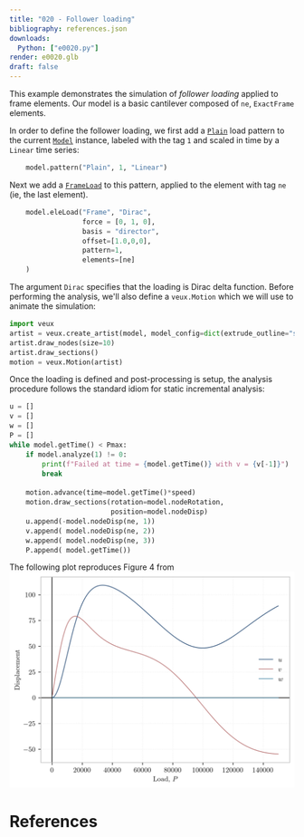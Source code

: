 ```yaml
---
title: "020 - Follower loading"
bibliography: references.json
downloads:
  Python: ["e0020.py"]
render: e0020.glb
draft: false
---
```


This example demonstrates the simulation of *follower loading* applied to frame elements.
Our model is a basic cantilever composed of `ne`, `ExactFrame` elements.

In order to define the follower loading, we first add a [`Plain`](https://opensees.stairlab.io/user/manual/model/pattern/plainPattern.html)
load pattern to the current [`Model`](https://opensees.stairlab.io/user/manual/model/model_class.html) instance,
labeled with the tag `1` and scaled in time by a `Linear` time series:

```python
    model.pattern("Plain", 1, "Linear")
```

Next we add a [`FrameLoad`](https://opensees.stairlab.io/user/manual/model/elements/frame/FrameLoad.html)
to this pattern, applied to the element with tag `ne` (ie, the last element).

```python
    model.eleLoad("Frame", "Dirac",
                  force = [0, 1, 0],
                  basis = "director",
                  offset=[1.0,0,0],
                  pattern=1,
                  elements=[ne]
    )
```
The argument `Dirac` specifies that the loading is Dirac delta function.
Before performing the analysis, we'll also define a `veux.Motion` which
we will use to animate the simulation:
```python
import veux
artist = veux.create_artist(model, model_config=dict(extrude_outline="square"))
artist.draw_nodes(size=10)
artist.draw_sections()
motion = veux.Motion(artist)
```

Once the loading is defined and post-processing is setup, the analysis procedure follows the standard
idiom for static incremental analysis:
```python
u = []
v = []
w = []
P = []
while model.getTime() < Pmax:
    if model.analyze(1) != 0:
        print(f"Failed at time = {model.getTime()} with v = {v[-1]}")
        break

    motion.advance(time=model.getTime()*speed)
    motion.draw_sections(rotation=model.nodeRotation,
                         position=model.nodeDisp)
    u.append(-model.nodeDisp(ne, 1))
    v.append( model.nodeDisp(ne, 2))
    w.append( model.nodeDisp(ne, 3))
    P.append( model.getTime())
```
The following plot reproduces Figure 4 from <cite key="simo1986threedimensional"></cite>
![](img/e0020.png)

# References

<div id="bibliography-list"></div>

